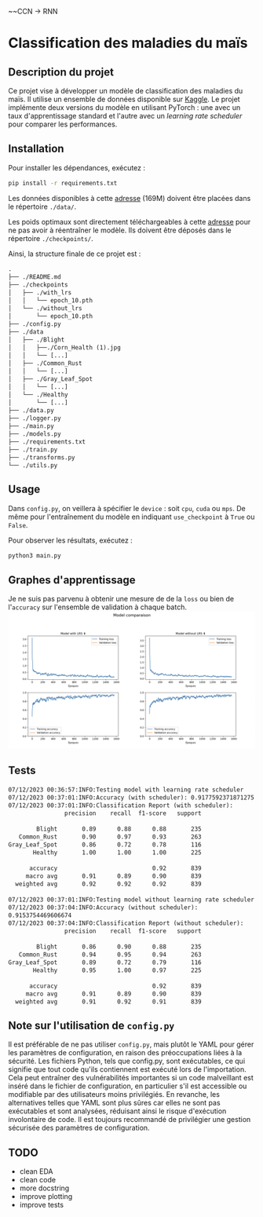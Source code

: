 ~~CCN -> RNN

# Classification des maladies du maïs

## Description du projet
Ce projet vise à développer un modèle de classification des maladies du maïs. Il utilise un ensemble de données disponible sur [Kaggle](https://www.kaggle.com/datasets/smaranjitghose/corn-or-maize-leaf-disease-dataset). Le projet implémente deux versions du modèle en utilisant PyTorch : une avec un taux d'apprentissage standard et l'autre avec un *learning rate scheduler* pour comparer les performances.

## Installation
Pour installer les dépendances, exécutez :
```bash
pip install -r requirements.txt
```

Les données disponibles à cette [adresse](https://www.kaggle.com/datasets/smaranjitghose/corn-or-maize-leaf-disease-dataset) (169M) doivent être placées dans le répertoire `./data/`.

Les poids optimaux sont directement téléchargeables à cette [adresse](https://drive.google.com/drive/u/0/folders/1vbMVLZ8FK9xcIkZX_zoF8f6HMTJlFcrz) pour ne pas avoir à réentraîner le modèle. Ils doivent être déposés dans le répertoire `./checkpoints/`.

Ainsi, la structure finale de ce projet est :
```
.
├── ./README.md
├── ./checkpoints
│   ├── ./with_lrs
│   │   └── epoch_10.pth
│   └── ./without_lrs
│       └── epoch_10.pth
├── ./config.py
├── ./data
│   ├── ./Blight
│   │   ├──./Corn_Health (1).jpg
│   │   └── [...]
│   ├── ./Common_Rust
│   │   └── [...]
│   ├── ./Gray_Leaf_Spot
│   │   └── [...]
│   └── ./Healthy
│       └── [...]
├── ./data.py
├── ./logger.py
├── ./main.py
├── ./models.py
├── ./requirements.txt
├── ./train.py
├── ./transforms.py
└── ./utils.py
```

## Usage
Dans `config.py`, on veillera à spécifier le `device` : soit `cpu`, `cuda` ou `mps`. De même pour l'entraînement du modèle en indiquant `use_checkpoint` à `True` ou `False`.

Pour observer les résultats, exécutez :
```bash
python3 main.py
```

## Graphes d'apprentissage
Je ne suis pas parvenu à obtenir une mesure de de la `loss` ou bien de l'`accuracy` sur l'ensemble de validation à chaque batch.
![Alt text](plots.png)

## Tests
```
07/12/2023 00:36:57:INFO:Testing model with learning rate scheduler
07/12/2023 00:37:01:INFO:Accuracy (with scheduler): 0.9177592371871275
07/12/2023 00:37:01:INFO:Classification Report (with scheduler):
                precision    recall  f1-score   support

        Blight       0.89      0.88      0.88       235
   Common_Rust       0.90      0.97      0.93       263
Gray_Leaf_Spot       0.86      0.72      0.78       116
       Healthy       1.00      1.00      1.00       225

      accuracy                           0.92       839
     macro avg       0.91      0.89      0.90       839
  weighted avg       0.92      0.92      0.92       839

07/12/2023 00:37:01:INFO:Testing model without learning rate scheduler
07/12/2023 00:37:04:INFO:Accuracy (without scheduler): 0.9153754469606674
07/12/2023 00:37:04:INFO:Classification Report (without scheduler):
                precision    recall  f1-score   support

        Blight       0.86      0.90      0.88       235
   Common_Rust       0.94      0.95      0.94       263
Gray_Leaf_Spot       0.89      0.72      0.79       116
       Healthy       0.95      1.00      0.97       225

      accuracy                           0.92       839
     macro avg       0.91      0.89      0.90       839
  weighted avg       0.91      0.92      0.91       839
```

## Note sur l'utilisation de `config.py`
Il est préférable de ne pas utiliser `config.py`, mais plutôt le YAML pour gérer les paramètres de configuration, en raison des préoccupations liées à la sécurité. Les fichiers Python, tels que config.py, sont exécutables, ce qui signifie que tout code qu'ils contiennent est exécuté lors de l'importation. Cela peut entraîner des vulnérabilités importantes si un code malveillant est inséré dans le fichier de configuration, en particulier s'il est accessible ou modifiable par des utilisateurs moins privilégiés. En revanche, les alternatives telles que YAML sont plus sûres car elles ne sont pas exécutables et sont analysées, réduisant ainsi le risque d'exécution involontaire de code. Il est toujours recommandé de privilégier une gestion sécurisée des paramètres de configuration.

## TODO
- clean EDA
- clean code
- more docstring
- improve plotting
- improve tests
